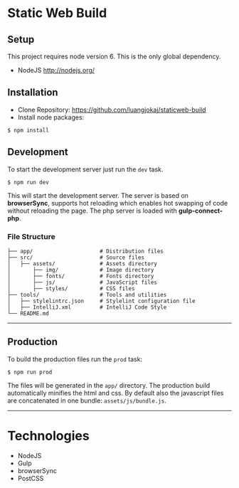 # Static Web Build #

## Setup
This project requires node version 6. This is the only global dependency.
* NodeJS http://nodejs.org/

## Installation
* Clone Repository: https://github.com/luangjokaj/staticweb-build
* Install node packages:
```
$ npm install
```

## Development
To start the development server just run the `dev` task.
```
$ npm run dev
```
This will start the development server. The server is based on **browserSync**, supports hot reloading which enables hot swapping of code without reloading the page. The php server is loaded with **gulp-connect-php**.


### File Structure
    
    ├── app/                     # Distribution files
    ├── src/                     # Source files
    │   ├── assets/              # Assets directory
    │       ├── img/             # Image directory
    │       ├── fonts/           # Fonts directory
    │       ├── js/              # JavaScript files
    │       ├── styles/          # CSS files
    ├── tools/                   # Tools and utilities
    │   ├── stylelintrc.json     # Stylelint configuration file
    │   ├── IntelliJ.xml         # IntelliJ Code Style
    └── README.md

___

## Production
To build the production files run the `prod` task:
```
$ npm run prod
```
The files will be generated in the `app/` directory. The production build automatically minifies the html and css. By default also the javascript files are concatenated in one bundle: `assets/js/bundle.js`.

___

# Technologies
* NodeJS
* Gulp
* browserSync
* PostCSS